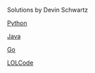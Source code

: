 Solutions by Devin Schwartz

[Python](https://repl.it/repls/AlertUnsightlyDiscussion)

[Java](https://repl.it/repls/ProudScholarlyClient)

[Go](https://repl.it/@DevinS73/ClientsidePassionateCensorware)

[LOLCode](http://tpcg.io/xPwo2naW)
